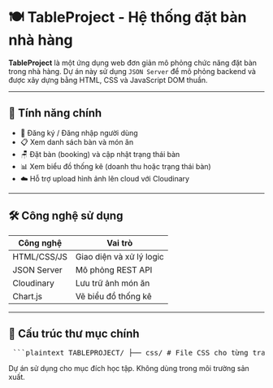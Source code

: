 ﻿# 🍽️ TableProject - Hệ thống đặt bàn nhà hàng

**TableProject** là một ứng dụng web đơn giản mô phỏng chức năng đặt bàn trong nhà hàng. Dự án này sử dụng `JSON Server` để mô phỏng backend và được xây dựng bằng HTML, CSS và JavaScript DOM thuần.

---

## 📌 Tính năng chính

- 👤 Đăng ký / Đăng nhập người dùng
- 📋 Xem danh sách bàn và món ăn
- 🪑 Đặt bàn (booking) và cập nhật trạng thái bàn
- 📊 Xem biểu đồ thống kê (doanh thu hoặc trạng thái bàn)
- ☁️ Hỗ trợ upload hình ảnh lên cloud với Cloudinary

---

## 🛠️ Công nghệ sử dụng

| Công nghệ        | Vai trò                        |
|------------------|--------------------------------|
| HTML/CSS/JS      | Giao diện và xử lý logic       |
| JSON Server      | Mô phỏng REST API              |
| Cloudinary       | Lưu trữ ảnh món ăn             |
| Chart.js         | Vẽ biểu đồ thống kê            |

---

## 📂 Cấu trúc thư mục chính
<pre lang="markdown"> ```plaintext TABLEPROJECT/ ├── css/ # File CSS cho từng trang │ ├── Home.css │ └── LoginAndSignup.css ├── image/ # Hình ảnh món ăn và bàn │ ├── dish/ │ └── tables/ ├── js/ # Các file xử lý logic JS │ ├── api.js # Hàm gọi API │ ├── chart.js # Hiển thị biểu đồ │ ├── configCloudinary.js # Cấu hình Cloudinary │ ├── getDish.js, getTable.js, getUser.js │ ├── home.js # JS cho trang Home │ ├── loginScript.js │ ├── signIn.js / signUp.js ├── views/ # Giao diện HTML │ ├── Home.html │ └── LoginAndSignup.html ├── db.json # File JSON làm cơ sở dữ liệu giả lập └── README.md # File hướng dẫn ``` </pre>


Dự án sử dụng cho mục đích học tập. Không dùng trong môi trường sản xuất.
